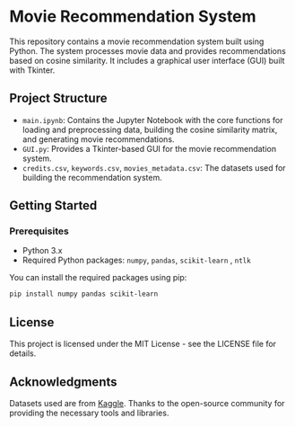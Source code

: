 # Movie Recommendation System

This repository contains a movie recommendation system built using Python. The system processes movie data and provides recommendations based on cosine similarity. It includes a graphical user interface (GUI) built with Tkinter.

## Project Structure

- `main.ipynb`: Contains the Jupyter Notebook with the core functions for loading and preprocessing data, building the cosine similarity matrix, and generating movie recommendations.
- `GUI.py`: Provides a Tkinter-based GUI for the movie recommendation system.
- `credits.csv`, `keywords.csv`, `movies_metadata.csv`: The datasets used for building the recommendation system.

## Getting Started

### Prerequisites

- Python 3.x
- Required Python packages: `numpy`, `pandas`, `scikit-learn` , `ntlk`

You can install the required packages using pip:

```bash
pip install numpy pandas scikit-learn
```
## License
 
This project is licensed under the MIT License - see the LICENSE file for details.

## Acknowledgments

Datasets used are from [Kaggle](https://www.kaggle.com/datasets/rounakbanik/the-movies-dataset/data).
Thanks to the open-source community for providing the necessary tools and libraries.
